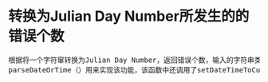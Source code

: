 # 转换为Julian Day Number所发生的的错误个数
<pre>
根据将一个字符窜转换为Julian Day Number，返回错误个数，输入的字符串类型有1.YYYY-MM-DD HH:MM:SS.FFF  +/-HH:MM  2. DDDD.DD.3. now.第一种格式在数据库中是常见的+/-HH:MM的选项，第二种格式(":SS.FFF")是常见选项，如果字符串是年和日期可以被忽略。
parseDateOrTime（）用来实现该功能，该函数中还调用了setDateTimeToCurrent（）他是用于将VFS即虚拟文件系统所报告的时间转换为当前时间。

</pre>
